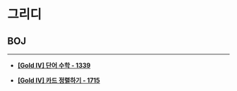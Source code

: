 # 그리디

## BOJ

<hr>

- __[[Gold IV] 단어 수학 - 1339](./1339. 단어 수학/)__

- __[[Gold IV] 카드 정렬하기 - 1715](./1715. 카드 정렬하기/)__